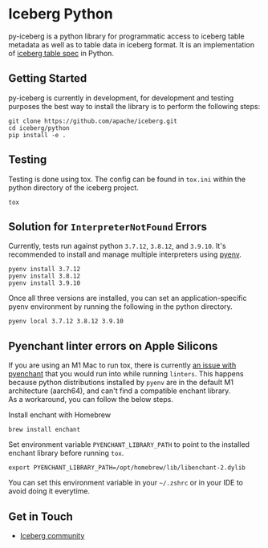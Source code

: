 <!--
 - Licensed to the Apache Software Foundation (ASF) under one or more
 - contributor license agreements.  See the NOTICE file distributed with
 - this work for additional information regarding copyright ownership.
 - The ASF licenses this file to You under the Apache License, Version 2.0
 - (the "License"); you may not use this file except in compliance with
 - the License.  You may obtain a copy of the License at
 -
 -   http://www.apache.org/licenses/LICENSE-2.0
 -
 - Unless required by applicable law or agreed to in writing, software
 - distributed under the License is distributed on an "AS IS" BASIS,
 - WITHOUT WARRANTIES OR CONDITIONS OF ANY KIND, either express or implied.
 - See the License for the specific language governing permissions and
 - limitations under the License.
 -->

# Iceberg Python

py-iceberg is a python library for programmatic access to iceberg table metadata as well as to table data in iceberg format. 
It is an implementation of [iceberg table spec](https://iceberg.apache.org/spec/) in Python.

## Getting Started

py-iceberg is currently in development, for development and testing purposes the best way to install the library is to perform the following steps:

```
git clone https://github.com/apache/iceberg.git
cd iceberg/python
pip install -e .
```

## Testing

Testing is done using tox. The config can be found in `tox.ini` within the python directory of the iceberg project.

```
tox
```

## Solution for `InterpreterNotFound` Errors

Currently, tests run against python `3.7.12`, `3.8.12`, and `3.9.10`. It's recommended to install and manage multiple interpreters using [pyenv](https://github.com/pyenv/pyenv).
```
pyenv install 3.7.12
pyenv install 3.8.12
pyenv install 3.9.10
```

Once all three versions are installed, you can set an application-specific pyenv environment by running the following in the python directory.
```
pyenv local 3.7.12 3.8.12 3.9.10
```

## Pyenchant linter errors on Apple Silicons

If you are using an M1 Mac to run tox, there is currently [an issue with pyenchant](https://github.com/pyenchant/pyenchant/issues/265) that you would run into while running `linters`. 
This happens because python distributions installed by `pyenv` are in the default M1 architecture (aarch64), and can't find a compatible enchant library.  
As a workaround, you can follow the below steps. 

Install enchant with Homebrew 
```shell
brew install enchant
```
Set environment variable `PYENCHANT_LIBRARY_PATH` to point to the installed enchant library before running `tox`.
```shell
export PYENCHANT_LIBRARY_PATH=/opt/homebrew/lib/libenchant-2.dylib
```
You can set this environment variable in your `~/.zshrc` or in your IDE to avoid doing it everytime.

## Get in Touch
- [Iceberg community](https://iceberg.apache.org/community/)

